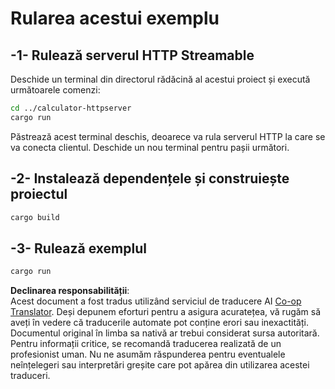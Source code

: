 <!--
CO_OP_TRANSLATOR_METADATA:
{
  "original_hash": "aa5122c6d9868b4b566586f27577ca47",
  "translation_date": "2025-08-18T23:43:36+00:00",
  "source_file": "03-GettingStarted/06-http-streaming/solution/rust/calculator-httpclient/README.md",
  "language_code": "ro"
}
-->
# Rularea acestui exemplu

## -1- Rulează serverul HTTP Streamable

Deschide un terminal din directorul rădăcină al acestui proiect și execută următoarele comenzi:

```bash
cd ../calculator-httpserver
cargo run
```

Păstrează acest terminal deschis, deoarece va rula serverul HTTP la care se va conecta clientul. Deschide un nou terminal pentru pașii următori.

## -2- Instalează dependențele și construiește proiectul

```bash
cargo build
```

## -3- Rulează exemplul

```bash
cargo run
```

**Declinarea responsabilității**:  
Acest document a fost tradus utilizând serviciul de traducere AI [Co-op Translator](https://github.com/Azure/co-op-translator). Deși depunem eforturi pentru a asigura acuratețea, vă rugăm să aveți în vedere că traducerile automate pot conține erori sau inexactități. Documentul original în limba sa nativă ar trebui considerat sursa autoritară. Pentru informații critice, se recomandă traducerea realizată de un profesionist uman. Nu ne asumăm răspunderea pentru eventualele neînțelegeri sau interpretări greșite care pot apărea din utilizarea acestei traduceri.